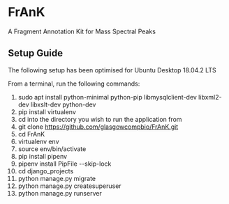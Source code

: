 # FrAnK
A Fragment Annotation Kit for Mass Spectral Peaks

## Setup Guide
The following setup has been optimised for Ubuntu Desktop 18.04.2 LTS

From a terminal, run the following commands:
1. sudo apt install python-minimal python-pip libmysqlclient-dev libxml2-dev libxslt-dev python-dev
1. pip install virtualenv
1. cd into the directory you wish to run the application from
1. git clone https://github.com/glasgowcompbio/FrAnK.git
1. cd FrAnK
1. virtualenv env
1. source env/bin/activate
1. pip install pipenv
1. pipenv install PipFile --skip-lock
1. cd django_projects
1. python manage.py migrate
1. python manage.py createsuperuser
1. python manage.py runserver
